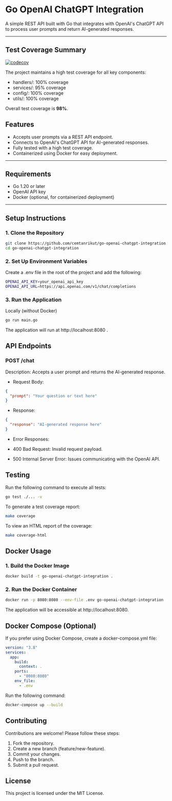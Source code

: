 # Go OpenAI ChatGPT Integration

A simple REST API built with Go that integrates with OpenAI's ChatGPT API to process user prompts and return AI-generated responses.

---

## Test Coverage Summary

[![codecov](https://codecov.io/github/cemtanrikut/go-openai-chatgpt-integration/graph/badge.svg?token=7GZTTEO118)](https://codecov.io/github/cemtanrikut/go-openai-chatgpt-integration)


The project maintains a high test coverage for all key components:

- handlers/: 100% coverage
- services/: 95% coverage
- config/: 100% coverage
- utils/: 100% coverage

Overall test coverage is **98%**.

## Features

- Accepts user prompts via a REST API endpoint.
- Connects to OpenAI's ChatGPT API for AI-generated responses.
- Fully tested with a high test coverage.
- Containerized using Docker for easy deployment.

---

## Requirements

- Go 1.20 or later
- OpenAI API key
- Docker (optional, for containerized deployment)

---

## Setup Instructions

### 1. Clone the Repository

```bash
git clone https://github.com/cemtanrikut/go-openai-chatgpt-integration.git
cd go-openai-chatgpt-integration
```

### 2. Set Up Environment Variables

Create a .env file in the root of the project and add the following:

```bash
OPENAI_API_KEY=your_openai_api_key
OPENAI_API_URL=https://api.openai.com/v1/chat/completions
```

### 3. Run the Application

Locally (without Docker)

```bash
go run main.go
```

The application will run at http://localhost:8080 .

## API Endpoints

### POST /chat

Description: Accepts a user prompt and returns the AI-generated response.

- Request Body:

```json
{
  "prompt": "Your question or text here"
}
```

- Response:

```json
{
  "response": "AI-generated response here"
}
```

- Error Responses:

* 400 Bad Request: Invalid request payload.

* 500 Internal Server Error: Issues communicating with the OpenAI API.

## Testing

Run the following command to execute all tests:

```bash
go test ./... -v
```

To generate a test coverage report:

```bash
make coverage
```

To view an HTML report of the coverage:

```bash
make coverage-html
```

## Docker Usage

### 1. Build the Docker Image

```bash
docker build -t go-openai-chatgpt-integration .
```

### 2. Run the Docker Container

```bash
docker run -p 8080:8080 --env-file .env go-openai-chatgpt-integration
```

The application will be accessible at http://localhost:8080.

## Docker Compose (Optional)

If you prefer using Docker Compose, create a docker-compose.yml file:

```yaml
version: "3.8"
services:
  app:
    build:
      context: .
    ports:
      - "8080:8080"
    env_file:
      - .env

```

Run the following command:

```bash
docker-compose up --build
```

## Contributing

Contributions are welcome! Please follow these steps:

1. Fork the repository.
2. Create a new branch (feature/new-feature).
3. Commit your changes.
4. Push to the branch.
5. Submit a pull request.

## License

This project is licensed under the MIT License.
